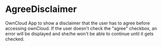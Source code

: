 # AgreeDisclaimer
OwnCloud App to show a disclaimer that the user has to agree before accessing ownCloud. If the user doesn't check the "agree" checkbox, an error will be displayed and she/he won't be able to continue until it gets checked.
